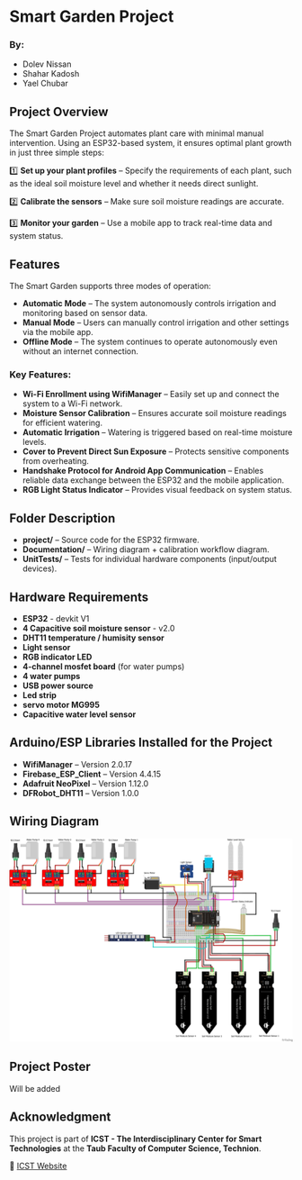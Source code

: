 # Smart Garden Project

### By:
- Dolev Nissan  
- Shahar Kadosh  
- Yael Chubar  

## Project Overview
The Smart Garden Project automates plant care with minimal manual intervention. Using an ESP32-based system, it ensures optimal plant growth in just three simple steps:

1️⃣ **Set up your plant profiles** – Specify the requirements of each plant, such as the ideal soil moisture level and whether it needs direct sunlight.

2️⃣ **Calibrate the sensors** – Make sure soil moisture readings are accurate.

3️⃣ **Monitor your garden** – Use a mobile app to track real-time data and system status.  

## Features
The Smart Garden supports three modes of operation:
- **Automatic Mode** – The system autonomously controls irrigation and monitoring based on sensor data.
- **Manual Mode** – Users can manually control irrigation and other settings via the mobile app.
- **Offline Mode** – The system continues to operate autonomously even without an internet connection.

### Key Features:
- **Wi-Fi Enrollment using WifiManager** – Easily set up and connect the system to a Wi-Fi network.
- **Moisture Sensor Calibration** – Ensures accurate soil moisture readings for efficient watering.
- **Automatic Irrigation** – Watering is triggered based on real-time moisture levels.
- **Cover to Prevent Direct Sun Exposure** – Protects sensitive components from overheating.
- **Handshake Protocol for Android App Communication** – Enables reliable data exchange between the ESP32 and the mobile application.
- **RGB Light Status Indicator** – Provides visual feedback on system status.

## Folder Description
- **project/** – Source code for the ESP32 firmware.
- **Documentation/** – Wiring diagram + calibration workflow diagram.
- **UnitTests/** – Tests for individual hardware components (input/output devices).

## Hardware Requirements
- **ESP32** - devkit V1
- **4 Capacitive soil moisture sensor** - v2.0
- **DHT11 temperature / humisity sensor**
- **Light sensor**
- **RGB indicator LED**
- **4-channel mosfet board** (for water pumps)
- **4 water pumps**
- **USB power source**
- **Led strip**
- **servo motor MG995**
- **Capacitive water level sensor**


## Arduino/ESP Libraries Installed for the Project
- **WifiManager** – Version 2.0.17
- **Firebase_ESP_Client** – Version 4.4.15
- **Adafruit NeoPixel** – Version 1.12.0
- **DFRobot_DHT11** – Version 1.0.0

## Wiring Diagram
![Wiring Diagram](Documentation/garden_circuts_diagram.png)

## Project Poster
Will be added

## Acknowledgment
This project is part of **ICST - The Interdisciplinary Center for Smart Technologies** at the **Taub Faculty of Computer Science, Technion**.

🔗 [ICST Website](https://icst.cs.technion.ac.il/)

